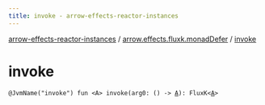 ```yaml
---
title: invoke - arrow-effects-reactor-instances
---
```


[arrow-effects-reactor-instances](../index.html) / [arrow.effects.fluxk.monadDefer](index.html) / [invoke](./invoke.html)

# invoke

`@JvmName("invoke") fun <A> invoke(arg0: () -> `[`A`](invoke.html#A)`): FluxK<`[`A`](invoke.html#A)`>`